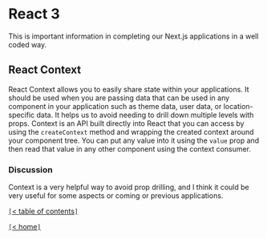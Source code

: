 # React 3

This is important information in completing our Next.js applications in a well coded way.

<!-- https://www.freecodecamp.org/news/react-context-for-beginners/ -->
## React Context

React Context allows you to easily share state within your applications. It should be used when you are passing data that can be used in any component in your application such as theme data, user data, or location-specific data. It helps us to avoid needing to drill down multiple levels with props. Context is an API built directly into React that you can access by using the `createContext` method and wrapping the created context around your component tree. You can put any value into it using the `value` prop and then read that value in any other component using the context consumer.

### Discussion

Context is a very helpful way to avoid prop drilling, and I think it could be very useful for some aspects or coming or previous applications.

[`[`< table of contents`]`](code401.md)

[`[`< home`]`](README.md)
